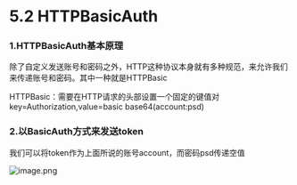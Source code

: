 # 5.2 HTTPBasicAuth

### 1.HTTPBasicAuth基本原理
除了自定义发送账号和密码之外，HTTP这种协议本身就有多种规范，来允许我们来传递账号和密码。其中一种就是HTTPBasic

HTTPBasic：需要在HTTP请求的头部设置一个固定的键值对key=Authorization,value=basic base64(account:psd)

### 2.以BasicAuth方式来发送token
我们可以将token作为上面所说的账号account，而密码psd传递空值

![image.png](https://upload-images.jianshu.io/upload_images/7220971-b8865624102b86f1.png?imageMogr2/auto-orient/strip%7CimageView2/2/w/1240)
